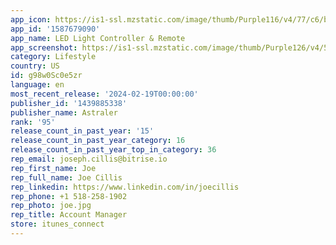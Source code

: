 ```yaml
---
app_icon: https://is1-ssl.mzstatic.com/image/thumb/Purple116/v4/77/c6/b9/77c6b91b-d9b4-0bb2-1caa-714578743bb5/AppIcon-0-0-1x_U007epad-0-0-sRGB-85-220.png/1024x1024bb.png
app_id: '1587679090'
app_name: LED Light Controller & Remote
app_screenshot: https://is1-ssl.mzstatic.com/image/thumb/Purple126/v4/56/8c/69/568c6947-3514-192b-d817-0dc20950facf/f43a67f4-6e9d-4ab1-a436-ae66a3d2ab08__U00232.png/1242x2688bb.png
category: Lifestyle
country: US
id: g98w0Sc0e5zr
language: en
most_recent_release: '2024-02-19T00:00:00'
publisher_id: '1439885338'
publisher_name: Astraler
rank: '95'
release_count_in_past_year: '15'
release_count_in_past_year_category: 16
release_count_in_past_year_top_in_category: 36
rep_email: joseph.cillis@bitrise.io
rep_first_name: Joe
rep_full_name: Joe Cillis
rep_linkedin: https://www.linkedin.com/in/joecillis
rep_phone: +1 518-258-1902
rep_photo: joe.jpg
rep_title: Account Manager
store: itunes_connect
---
```

